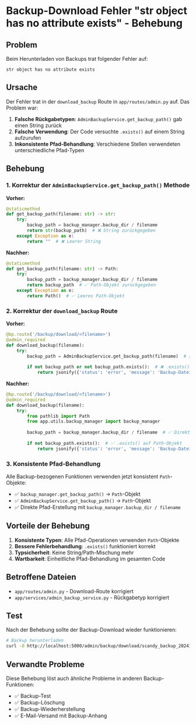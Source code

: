 # Backup-Download Fehler "str object has no attribute exists" - Behebung

## Problem
Beim Herunterladen von Backups trat folgender Fehler auf:
```
str object has no attribute exists
```

## Ursache
Der Fehler trat in der `download_backup` Route in `app/routes/admin.py` auf. Das Problem war:

1. **Falsche Rückgabetypen**: `AdminBackupService.get_backup_path()` gab einen String zurück
2. **Falsche Verwendung**: Der Code versuchte `.exists()` auf einem String aufzurufen
3. **Inkonsistente Pfad-Behandlung**: Verschiedene Stellen verwendeten unterschiedliche Pfad-Typen

## Behebung

### 1. Korrektur der `AdminBackupService.get_backup_path()` Methode

**Vorher:**
```python
@staticmethod
def get_backup_path(filename: str) -> str:
    try:
        backup_path = backup_manager.backup_dir / filename
        return str(backup_path)  # ❌ String zurückgegeben
    except Exception as e:
        return ""  # ❌ Leerer String
```

**Nachher:**
```python
@staticmethod
def get_backup_path(filename: str) -> Path:
    try:
        backup_path = backup_manager.backup_dir / filename
        return backup_path  # ✅ Path-Objekt zurückgegeben
    except Exception as e:
        return Path()  # ✅ Leeres Path-Objekt
```

### 2. Korrektur der `download_backup` Route

**Vorher:**
```python
@bp.route('/backup/download/<filename>')
@admin_required
def download_backup(filename):
    try:
        backup_path = AdminBackupService.get_backup_path(filename)  # ❌ String
        
        if not backup_path or not backup_path.exists():  # ❌ .exists() auf String
            return jsonify({'status': 'error', 'message': 'Backup-Datei nicht gefunden'}), 404
```

**Nachher:**
```python
@bp.route('/backup/download/<filename>')
@admin_required
def download_backup(filename):
    try:
        from pathlib import Path
        from app.utils.backup_manager import backup_manager
        
        backup_path = backup_manager.backup_dir / filename  # ✅ Direkt Path-Objekt
        
        if not backup_path.exists():  # ✅ .exists() auf Path-Objekt
            return jsonify({'status': 'error', 'message': 'Backup-Datei nicht gefunden'}), 404
```

### 3. Konsistente Pfad-Behandlung

Alle Backup-bezogenen Funktionen verwenden jetzt konsistent `Path`-Objekte:

- ✅ `backup_manager.get_backup_path()` → `Path`-Objekt
- ✅ `AdminBackupService.get_backup_path()` → `Path`-Objekt  
- ✅ Direkte Pfad-Erstellung mit `backup_manager.backup_dir / filename`

## Vorteile der Behebung

1. **Konsistente Typen**: Alle Pfad-Operationen verwenden `Path`-Objekte
2. **Bessere Fehlerbehandlung**: `.exists()` funktioniert korrekt
3. **Typsicherheit**: Keine String/Path-Mischung mehr
4. **Wartbarkeit**: Einheitliche Pfad-Behandlung im gesamten Code

## Betroffene Dateien

- `app/routes/admin.py` - Download-Route korrigiert
- `app/services/admin_backup_service.py` - Rückgabetyp korrigiert

## Test

Nach der Behebung sollte der Backup-Download wieder funktionieren:

```bash
# Backup herunterladen
curl -O http://localhost:5000/admin/backup/download/scandy_backup_20241201_120000.json
```

## Verwandte Probleme

Diese Behebung löst auch ähnliche Probleme in anderen Backup-Funktionen:

- ✅ Backup-Test
- ✅ Backup-Löschung  
- ✅ Backup-Wiederherstellung
- ✅ E-Mail-Versand mit Backup-Anhang 